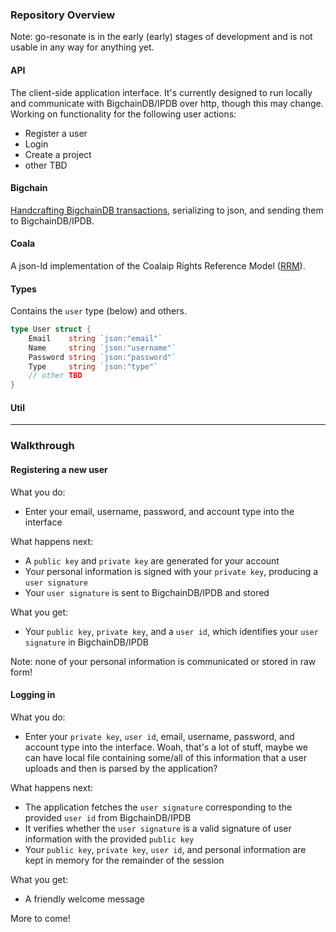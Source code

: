 ### Repository Overview

Note: go-resonate is in the early (early) stages of development and is not usable in any way for anything yet.

#### API
The client-side application interface. It's currently designed to run locally and communicate with BigchainDB/IPDB over http, though this may change. Working on functionality for the following user actions:
- Register a user
- Login 
- Create a project
- other TBD

#### Bigchain
[Handcrafting BigchainDB transactions](https://docs.bigchaindb.com/projects/py-driver/en/latest/handcraft.html), serializing to json, and sending them to BigchainDB/IPDB.

#### Coala
A json-ld implementation of the Coalaip Rights Reference Model ([RRM](https://github.com/COALAIP/specs/tree/master/data-structure)).

#### Types
Contains the `user` type (below) and others.

```go
type User struct {
	Email    string `json:"email"`
	Name     string `json:"username"`
	Password string `json:"password"`
	Type     string `json:"type"`
	// other TBD
}
```

#### Util

----

### Walkthrough

#### Registering a new user 
What you do:
-  Enter your email, username, password, and account type into the interface

What happens next:
- A `public key` and `private key` are generated for your account 
- Your personal information is signed with your `private key`, producing a `user signature`
- Your `user signature` is sent to BigchainDB/IPDB and stored

What you get:
- Your `public key`, `private key`, and a `user id`, which identifies your `user signature` in BigchainDB/IPDB

Note: none of your personal information is communicated or stored in raw form!

#### Logging in
What you do:
- Enter your `private key`, `user id`, email, username, password, and account type into the interface. Woah, that's a lot of stuff, maybe we can have local file containing some/all of this information that a user uploads and then is parsed by the application?

What happens next:
- The application fetches the `user signature` corresponding to the provided `user id` from BigchainDB/IPDB
- It verifies whether the `user signature` is a valid signature of user information with the provided `public key`
- Your `public key`, `private key`, `user id`, and personal information are kept in memory for the remainder of the session

What you get:
- A friendly welcome message

More to come!